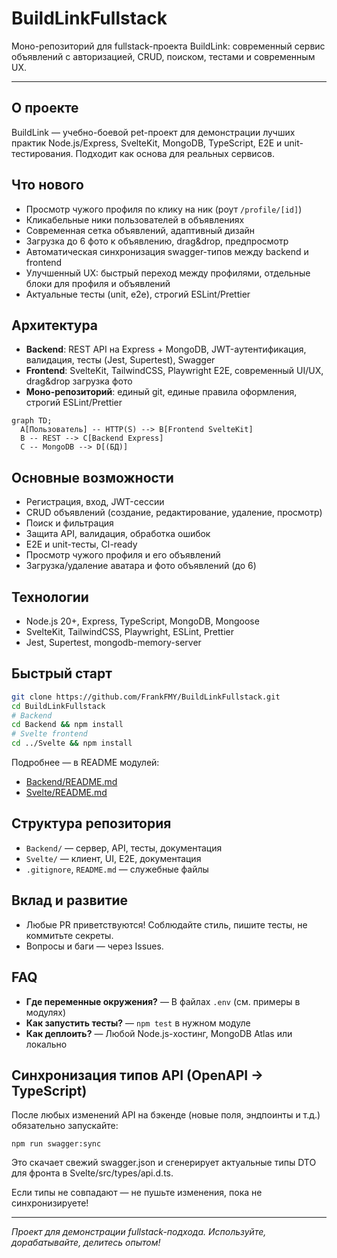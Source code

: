 # BuildLinkFullstack

Моно-репозиторий для fullstack-проекта BuildLink: современный сервис объявлений с авторизацией, CRUD, поиском, тестами и современным UX.

---

## О проекте

BuildLink — учебно-боевой pet-проект для демонстрации лучших практик Node.js/Express, SvelteKit, MongoDB, TypeScript, E2E и unit-тестирования. Подходит как основа для реальных сервисов.

## Что нового

-   Просмотр чужого профиля по клику на ник (роут `/profile/[id]`)
-   Кликабельные ники пользователей в объявлениях
-   Современная сетка объявлений, адаптивный дизайн
-   Загрузка до 6 фото к объявлению, drag&drop, предпросмотр
-   Автоматическая синхронизация swagger-типов между backend и frontend
-   Улучшенный UX: быстрый переход между профилями, отдельные блоки для профиля и объявлений
-   Актуальные тесты (unit, e2e), строгий ESLint/Prettier

## Архитектура

-   **Backend**: REST API на Express + MongoDB, JWT-аутентификация, валидация, тесты (Jest, Supertest), Swagger
-   **Frontend**: SvelteKit, TailwindCSS, Playwright E2E, современный UI/UX, drag&drop загрузка фото
-   **Моно-репозиторий**: единый git, единые правила оформления, строгий ESLint/Prettier

```mermaid
graph TD;
  A[Пользователь] -- HTTP(S) --> B[Frontend SvelteKit]
  B -- REST --> C[Backend Express]
  C -- MongoDB --> D[(БД)]
```

## Основные возможности

-   Регистрация, вход, JWT-сессии
-   CRUD объявлений (создание, редактирование, удаление, просмотр)
-   Поиск и фильтрация
-   Защита API, валидация, обработка ошибок
-   E2E и unit-тесты, CI-ready
-   Просмотр чужого профиля и его объявлений
-   Загрузка/удаление аватара и фото объявлений (до 6)

## Технологии

-   Node.js 20+, Express, TypeScript, MongoDB, Mongoose
-   SvelteKit, TailwindCSS, Playwright, ESLint, Prettier
-   Jest, Supertest, mongodb-memory-server

## Быстрый старт

```bash
git clone https://github.com/FrankFMY/BuildLinkFullstack.git
cd BuildLinkFullstack
# Backend
cd Backend && npm install
# Svelte frontend
cd ../Svelte && npm install
```

Подробнее — в README модулей:

-   [Backend/README.md](./Backend/README.md)
-   [Svelte/README.md](./Svelte/README.md)

## Структура репозитория

-   `Backend/` — сервер, API, тесты, документация
-   `Svelte/` — клиент, UI, E2E, документация
-   `.gitignore`, `README.md` — служебные файлы

## Вклад и развитие

-   Любые PR приветствуются! Соблюдайте стиль, пишите тесты, не коммитьте секреты.
-   Вопросы и баги — через Issues.

## FAQ

-   **Где переменные окружения?** — В файлах `.env` (см. примеры в модулях)
-   **Как запустить тесты?** — `npm test` в нужном модуле
-   **Как деплоить?** — Любой Node.js-хостинг, MongoDB Atlas или локально

## Синхронизация типов API (OpenAPI → TypeScript)

После любых изменений API на бэкенде (новые поля, эндпоинты и т.д.) обязательно запускайте:

```
npm run swagger:sync
```

Это скачает свежий swagger.json и сгенерирует актуальные типы DTO для фронта в Svelte/src/types/api.d.ts.

Если типы не совпадают — не пушьте изменения, пока не синхронизируете!

---

_Проект для демонстрации fullstack-подхода. Используйте, дорабатывайте, делитесь опытом!_

